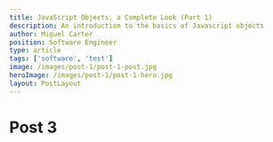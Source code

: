 ```yaml
---
title: JavaScript Objects, a Complete Look (Part 1)
description: An introduction to the basics of Javascript objects
author: Miguel Carter
position: Software Engineer
type: article
tags: ['software', 'test']
image: /images/post-1/post-1-post.jpg
heroImage: /images/post-1/post-1-hero.jpg
layout: PostLayout
---
```


# Post 3